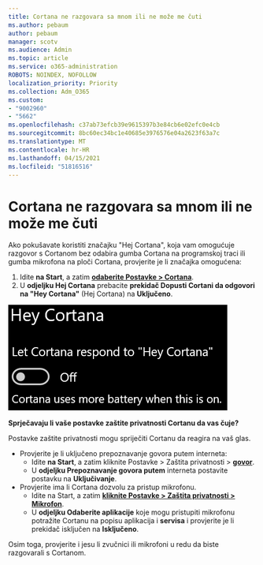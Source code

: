 ```yaml
---
title: Cortana ne razgovara sa mnom ili ne može me čuti
ms.author: pebaum
author: pebaum
manager: scotv
ms.audience: Admin
ms.topic: article
ms.service: o365-administration
ROBOTS: NOINDEX, NOFOLLOW
localization_priority: Priority
ms.collection: Adm_O365
ms.custom:
- "9002960"
- "5662"
ms.openlocfilehash: c37ab73efcb39e9615397b3e84cb6e02efc0e4cb
ms.sourcegitcommit: 8bc60ec34bc1e40685e3976576e04a2623f63a7c
ms.translationtype: MT
ms.contentlocale: hr-HR
ms.lasthandoff: 04/15/2021
ms.locfileid: "51816516"
---
```

# <a name="cortana-doesnt-talk-to-me-or-cant-hear-me"></a>Cortana ne razgovara sa mnom ili ne može me čuti

Ako pokušavate koristiti značajku "Hej Cortana", koja vam omogućuje razgovor s Cortanom bez odabira gumba Cortana na programskoj traci ili gumba mikrofona na ploči Cortana, provjerite je li značajka omogućena:

1. Idite **na Start**, a zatim **[odaberite Postavke > Cortana](ms-settings:cortana?activationSource=GetHelp)**.
2. U **odjeljku Hej Cortana** prebacite **prekidač Dopusti Cortani da odgovori na "Hey Cortana"** (Hej Cortana) na **Uključeno**.

![Hej Cortana](media/hey-cortana.png)

**Sprječavaju li vaše postavke zaštite privatnosti Cortanu da vas čuje?**

Postavke zaštite privatnosti mogu spriječiti Cortanu da reagira na vaš glas.
- Provjerite je li uključeno prepoznavanje govora putem interneta:
    - Idite **na Start**, a zatim kliknite Postavke > Zaštita privatnosti > **[govor](ms-settings:privacy-speech?activationSource=GetHelp)**.
    - U **odjeljku Prepoznavanje govora putem** interneta postavite postavku na **Uključivanje**.
- Provjerite ima li Cortana dozvolu za pristup mikrofonu. 
    - Idite na Start, a zatim **[kliknite Postavke > Zaštita privatnosti > Mikrofon](ms-settings:privacy-microphone?activationSource=GetHelp)**.
    - U **odjeljku Odaberite aplikacije** koje mogu pristupiti mikrofonu potražite Cortanu na popisu aplikacija i **servisa** i provjerite je li prekidač isključen na **Isključeno**.

Osim toga, provjerite i jesu li zvučnici ili mikrofoni u redu da biste razgovarali s Cortanom.
